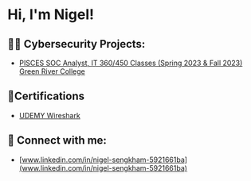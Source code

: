 <h1>Hi, I'm Nigel! </h1>

<h2>👨‍💻 Cybersecurity Projects:</h2>

- [PISCES SOC Analyst, IT 360/450 Classes (Spring 2023 & Fall 2023) Green River College](https://github.com/nigelsengkham/PISCESSOCAnalystStudentProject)
  

<h2>📄Certifications</h2>

- [UDEMY Wireshark](https://udemy-certificate.s3.amazonaws.com/image/UC-18405f2a-8eef-43ae-af88-c63ceb906574.jpg?v=1701315811000)

<h2> 🤳 Connect with me:</h2>

- [www.linkedin.com/in/nigel-sengkham-5921661ba](www.linkedin.com/in/nigel-sengkham-5921661ba)






<!--
**joshmadakor1/joshmadakor1** is a ✨ _special_ ✨ repository because its `README.md` (this file) appears on your GitHub profile.

Here are some ideas to get you started:

- 🔭 I’m currently working on ...
- 🌱 I’m currently learning ...
- 👯 I’m looking to collaborate on ...
- 🤔 I’m looking for help with ...
- 💬 Ask me about ...
- 📫 How to reach me: ...
- 😄 Pronouns: ...
- ⚡ Fun fact: ...
-->
